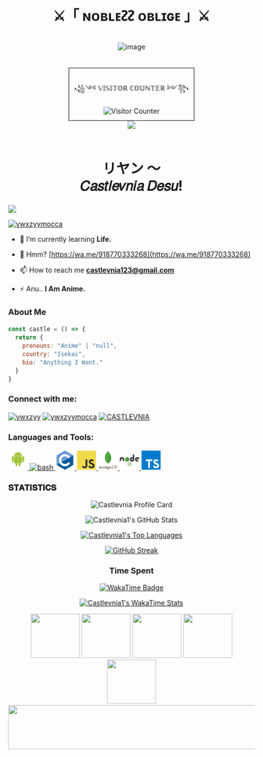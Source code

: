 <h1 align="center"> ⚔︎「 ɴᴏʙʟᴇᴤᴤ ᴏʙʟɪɢᴇ 」⚔︎ </h1> <br>
<div align="center">
 <img src="https://i.giphy.com/media/v1.Y2lkPTc5MGI3NjExNjRkZHkzNHUwdjJucnVqc2p2aTBoejB3Y2s5dmdldjJ1YmUybXNveCZlcD12MV9pbnRlcm5hbF9naWZfYnlfaWQmY3Q9Zw/eATt3b9TKBfB2l0z4G/giphy-downsized-large.gif" 
     alt="image" 
     style="max-width: 800px; height: auto;">
</div>
<br><br>
<div align="center">
    <div align="center" style="border: 2px gray solid; padding: 10px; display: inline-block;">
        <div style="text-align: center;">
          <p> ꧁༺ 𝕍𝕀𝕊𝕀𝕋𝕆ℝ ℂ𝕆𝕌ℕ𝕋𝔼ℝ ༻꧂</p>
            <img src="https://profile-counter.glitch.me/Castlevnia1/count.svg" alt="Visitor Counter" />
        </div>
    </div>
    <br>
    <img src="https://media.giphy.com/media/VgCDAzcKvsR6OM0uWg/giphy.gif" width="90">
    </div>

<br>
<h1 align="center">リヤン 〜<br>𝐶𝑎𝑠𝑡𝑙𝑒𝑣𝑛𝑖𝑎 𝐷𝑒𝑠𝑢!</h1>
<img align="center" height="auto" src="https://i.imgur.com/hs9O7aF.jpeg"/>




<p align="left"> <a href="https://twitter.com/CASTLEVNIA" target="blank"><img src="https://img.shields.io/twitter/follow/CASTLEVNIA?logo=twitter&style=for-the-badge" alt="ywxzyymocca" /></a> </p>

- 🌱 I’m currently learning **Life.**

- 📝 Hmm? [https://wa.me/918770333268](https://wa.me/918770333268)

- 📫 How to reach me **castlevnia123@gmail.com**

- ⚡ Anu.. **I Am Anime.**

### About Me
```js
const castle = () => {
  return {
    pronouns: "Anime" | "null",
    country: "Isekai",
    bio: "Anything I Want."
  }
}
```

<h3 align="left">Connect with me:</h3>
<p align="left">
<a href="https://dev.to/Castlevnia" target="blank"><img align="center" src="https://raw.githubusercontent.com/rahuldkjain/github-profile-readme-generator/master/src/images/icons/Social/devto.svg" alt="ywxzyy" height="30" width="40" /></a>
<a href="https://twitter.com/CASTLEVNIA" target="blank"><img align="center" src="https://raw.githubusercontent.com/rahuldkjain/github-profile-readme-generator/master/src/images/icons/Social/twitter.svg" alt="ywxzyymocca" height="30" width="40" /></a>
<a href="https://m.youtube.com/@castlevnia1944" target="blank"><img align="center" src="https://raw.githubusercontent.com/rahuldkjain/github-profile-readme-generator/master/src/images/icons/Social/youtube.svg" alt="CASTLEVNIA" height="30" width="40" /></a>
</p>

<h3 align="left">Languages and Tools:</h3>

<p align="left"> <a href="https://developer.android.com" target="_blank" rel="noreferrer"> <img src="https://raw.githubusercontent.com/devicons/devicon/master/icons/android/android-original-wordmark.svg" alt="android" width="40" height="40"/> </a> <a href="https://www.gnu.org/software/bash/" target="_blank" rel="noreferrer"> <img src="https://www.vectorlogo.zone/logos/gnu_bash/gnu_bash-icon.svg" alt="bash" width="40" height="40"/> </a> <a href="https://www.cprogramming.com/" target="_blank" rel="noreferrer"> <img src="https://raw.githubusercontent.com/devicons/devicon/master/icons/c/c-original.svg" alt="c" width="40" height="40"/> </a> <a href="https://developer.mozilla.org/en-US/docs/Web/JavaScript" target="_blank" rel="noreferrer"> <img src="https://raw.githubusercontent.com/devicons/devicon/master/icons/javascript/javascript-original.svg" alt="javascript" width="40" height="40"/> </a> <a href="https://www.mongodb.com/" target="_blank" rel="noreferrer"> <img src="https://raw.githubusercontent.com/devicons/devicon/master/icons/mongodb/mongodb-original-wordmark.svg" alt="mongodb" width="40" height="40"/> </a> <a href="https://nodejs.org" target="_blank" rel="noreferrer"> <img src="https://raw.githubusercontent.com/devicons/devicon/master/icons/nodejs/nodejs-original-wordmark.svg" alt="nodejs" width="40" height="40"/> </a> <a href="https://www.typescriptlang.org/" target="_blank" rel="noreferrer"> <img src="https://raw.githubusercontent.com/devicons/devicon/master/icons/typescript/typescript-original.svg" alt="typescript" width="40" height="40"/> </a> </p>

### 𝐒𝐓𝐀𝐓𝐈𝐒𝐓𝐈𝐂𝐒 <br>
<div align="center">
  <!-- Card Profile Section -->
  <img 
    src="https://cardivo.vercel.app/api?name=Castlevnia%20~&description=Hi,%20i%27m%20a%20just%20Anime,%20Nice%20to%20meet%20you%20👻&image=https://avatars.githubusercontent.com/u/110631529?s=96&v=4&backgroundColor=%23ecf0f1&github=Castlevnia1&pattern=leaf&colorPattern=%23eaeaea" 
    alt="Castlevnia Profile Card" 
    style="height: auto;"
  />

  <!-- GitHub Stats -->
  ![Castlevnia1's GitHub Stats](https://github-readme-stats.vercel.app/api?username=Castlevnia1&show_icons=true&theme=neon)

  <!-- Top Languages -->
  <a href="https://github.com/Castlevnia1">
    <img 
      src="https://github-readme-stats.vercel.app/api/top-langs/?username=Castlevnia1&langs_count=10&exclude_repo=deep-learning-specialization&theme=neon" 
      alt="Castlevnia1's Top Languages" 
    />
  </a>

  <!-- GitHub Streak Stats -->
  [![GitHub Streak](https://github-readme-streak-stats.herokuapp.com?user=Castlevnia1&theme=neon-duo&locale=en)](https://git.io/streak-stats)

  <!-- Time Spent -->
  <h3>Time Spent</h3>

  <!-- WakaTime Badge -->
  [![WakaTime Badge](https://wakatime.com/badge/user/ef147abe-f36f-460c-87f3-51b50708c5bd.svg)](https://wakatime.com/@ef147abe-f36f-460c-87f3-51b50708c5bd)

  <!-- WakaTime Stats -->
  [![Castlevnia1's WakaTime Stats](https://github-readme-stats.vercel.app/api/wakatime?username=Castlevnia&theme=neon)](https://github.com/anuraghazra/github-readme-stats)
</div>




<div align="center">
    <img src="https://i.giphy.com/media/3ohc0YpD0LR5wRyz1S/giphy.gif" alt="" style="width: 100px; height: 90px;">
    <img src="https://i.giphy.com/media/3ohc0YpD0LR5wRyz1S/giphy.gif" alt="" style="width: 100px; height: 90px;">
    <img src="https://i.giphy.com/media/3ohc0YpD0LR5wRyz1S/giphy.gif" alt="" style="width: 100px; height: 90px;">
    <img src="https://i.giphy.com/media/3ohc0YpD0LR5wRyz1S/giphy.gif" alt="" style="width: 100px; height: 90px;">
    <img src="https://i.giphy.com/media/3ohc0YpD0LR5wRyz1S/giphy.gif" alt="" style="width: 100px; height: 90px;">
    <br>
    <img src="https://media.giphy.com/media/eyvYnRdP8OQhQ0kW30/giphy.gif" alt="" style="width: 600px; height: 90px;">
</div>










